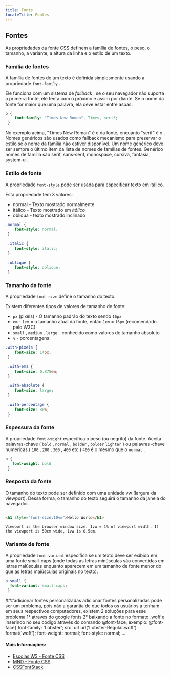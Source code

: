 ```yaml
---
title: Fonts
localeTitle: Fontes
---
```

## Fontes

As propriedades da fonte CSS definem a família de fontes, o peso, o tamanho, a variante, a altura da linha e o estilo de um texto.

### Família de fontes

A família de fontes de um texto é definida simplesmente usando a propriedade `font-family` .

Ele funciona com um sistema de _fallback_ , se o seu navegador não suporta a primeira fonte, ele tenta com o próximo e assim por diante. Se o nome da fonte for maior que uma palavra, ela deve estar entre aspas.

```css
p { 
    font-family: "Times New Roman", Times, serif; 
 } 
```

No exemplo acima, "Times New Roman" é o da fonte, enquanto "serif" é o . Nomes genéricos são usados ​​como fallback mecanismo para preservar o estilo se o nome da família não estiver disponível. Um nome genérico deve ser sempre o último item da lista de nomes de famílias de fontes. Genérico nomes de família são serif, sans-serif, monospace, cursiva, fantasia, system-ui.

### Estilo de fonte

A propriedade `font-style` pode ser usada para especificar texto em itálico.

Esta propriedade tem 3 valores:

*   normal - Texto mostrado normalmente
*   itálico - Texto mostrado em _itálico_
*   oblíqua - texto mostrado inclinado

```css
.normal { 
    font-style: normal; 
 } 
 
 .italic { 
    font-style: italic; 
 } 
 
 .oblique { 
    font-style: oblique; 
 } 
```

### Tamanho da fonte

A propriedade `font-size` define o tamanho do texto.

Existem diferentes tipos de valores de tamanho de fonte:

*   `px` (pixels) - O tamanho padrão do texto sendo `16px`
*   `em` - `1em` = o tamanho atual da fonte, então `1em` = `16px` (recomendado pelo W3C)
*   `small` , `medium` , `large` - conhecido como valores de tamanho absoluto
*   `%` - porcentagens

```css
.with-pixels { 
    font-size: 14px; 
 } 
 
 .with-ems { 
    font-size: 0.875em; 
 } 
 
 .with-absolute { 
    font-size: large; 
 } 
 
 .with-percentage { 
    font-size: 80%; 
 } 
```

### Espessura da fonte

A propriedade `font-weight` especifica o peso (ou negrito) da fonte. Aceita palavras-chave ( `bold` , `normal` , `bolder` , `bolder` `lighter` ) ou palavras-chave numéricas ( `100` , `200` , `300` , `400` etc.) `400` é o mesmo que o `normal` .

```css
p { 
   font-weight: bold 
 } 
```

### Resposta da fonte

O tamanho do texto pode ser definido com uma unidade vw (largura da viewport). Dessa forma, o tamanho do texto seguirá o tamanho da janela do navegador.

```html

<h1 style="font-size:10vw">Hello World</h1> 
```

`Viewport is the browser window size. 1vw = 1% of viewport width. If the viewport is 50cm wide, 1vw is 0.5cm.`

### Variante de fonte

A propriedade `font-variant` especifica se um texto deve ser exibido em uma fonte small-caps (onde todas as letras minúsculas são convertidas em letras maiúsculas enquanto aparecem em um tamanho de fonte menor do que as letras maiúsculas originais no texto).

```css
p.small { 
  font-variant: small-caps; 
 } 
```
###adicionar fontes personalizadas
adicionar fontes personalizadas pode ser um problema, pois não a garantia de que todos os usuários a tenham em seus respectivos computadores, existem 2 soluções para esse problema
1° através do google fonts
2° baixando a fonte no formato .woff e inserindo no seu código através do comando @font-face,
exemplo:
@font-face{
	font-family: 'Lobster';
    src: url
        url('Lobster-Regular.woff') format('woff');
    font-weight: normal;
    font-style: normal;
    ...

#### Mais Informações:

*   [Escolas W3 - Fonte CSS](https://www.w3schools.com/css/css_font.asp)
*   [MND - Fonte CSS](https://developer.mozilla.org/en-US/docs/Web/CSS/font)
*   [CSSFontStack](https://www.cssfontstack.com/)

